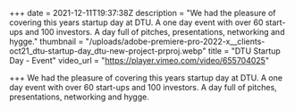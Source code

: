 +++
date = 2021-12-11T19:37:38Z
description = "We had the pleasure of covering this years startup day at DTU. A one day event with over 60 start-ups and 100 investors. A day full of pitches, presentations, networking and hygge."
thumbnail = "/uploads/adobe-premiere-pro-2022-x__clients-oct21_dtu-startup-day_dtu-new-project-prproj.webp"
title = "DTU Startup Day - Event"
video_url = "https://player.vimeo.com/video/655704025"

+++
We had the pleasure of covering this years startup day at DTU. A one day event with over 60 start-ups and 100 investors. A day full of pitches, presentations, networking and hygge.